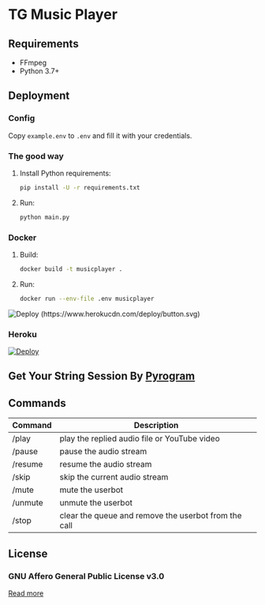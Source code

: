 # TG Music Player
## Requirements

- FFmpeg
- Python 3.7+

## Deployment

### Config

Copy `example.env` to `.env` and fill it with your credentials.

### The good way

1. Install Python requirements:
   ```bash
   pip install -U -r requirements.txt
   ```
2. Run:
   ```bash
   python main.py
   ```

### Docker

1. Build:
   ```bash
   docker build -t musicplayer .
   ```
2. Run:
   ```bash
   docker run --env-file .env musicplayer
   ```
![Deploy (https://www.herokucdn.com/deploy/button.svg)](https://heroku.com/deploy?template=https://github.com/dinobooster1/TG-Music-Player)
### Heroku

[![Deploy](https://www.herokucdn.com/deploy/button.svg)](https://heroku.com/deploy?template=https://github.com/sadewjayasekara/TG-Music-Player)

## Get Your String Session By [Pyrogram](https://t.me/StringSessionGenRobot)
## Commands

| Command | Description
| ------- | ---------------------------------------------------- |
| /play   | play the replied audio file or YouTube video         |
| /pause  | pause the audio stream                               |
| /resume | resume the audio stream                              |
| /skip   | skip the current audio stream                        |
| /mute   | mute the userbot                                     |
| /unmute | unmute the userbot                                   |
| /stop   | clear the queue and remove the userbot from the call |

## License

### GNU Affero General Public License v3.0

[Read more](http://www.gnu.org/licenses/#AGPL)
